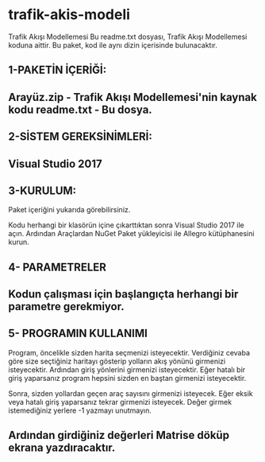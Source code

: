 # trafik-akis-modeli

Trafik Akışı Modellemesi
Bu readme.txt dosyası, Trafik Akışı Modellemesi koduna aittir.
Bu paket, kod ile aynı dizin içerisinde bulunacaktır.


1-PAKETİN İÇERİĞİ:
----------
Arayüz.zip - Trafik Akışı Modellemesi'nin kaynak kodu
readme.txt - Bu dosya.
----------

2-SİSTEM GEREKSİNİMLERİ:
-------------------
Visual Studio 2017
-------------------

3-KURULUM:
-------------------
Paket içeriğini yukarıda görebilirsiniz.

Kodu herhangi bir klasörün içine çıkarttıktan sonra Visual Studio 2017 ile açın. 
Ardından Araçlardan NuGet Paket yükleyicisi ile Allegro kütüphanesini kurun.

4- PARAMETRELER
--------------------
Kodun çalışması için başlangıçta herhangi bir parametre gerekmiyor.
--------------------

5- PROGRAMIN KULLANIMI
--------------------
Program, öncelikle sizden harita seçmenizi isteyecektir. Verdiğiniz cevaba göre size seçtiğiniz haritayı gösterip yolların
akış yönünü girmenizi isteyecektir. Ardından giriş yönlerini girmenizi isteyecektir. Eğer hatalı bir giriş yaparsanız
program hepsini sizden en baştan girmenizi isteyecektir.

Sonra, sizden yollardan geçen araç sayısını girmenizi isteyecek. Eğer eksik veya hatalı giriş yaparsanız tekrar girmenizi isteyecek.
Değer girmek istemediğiniz yerlere -1 yazmayı unutmayın.

Ardından girdiğiniz değerleri Matrise döküp ekrana yazdıracaktır.
---------------------
